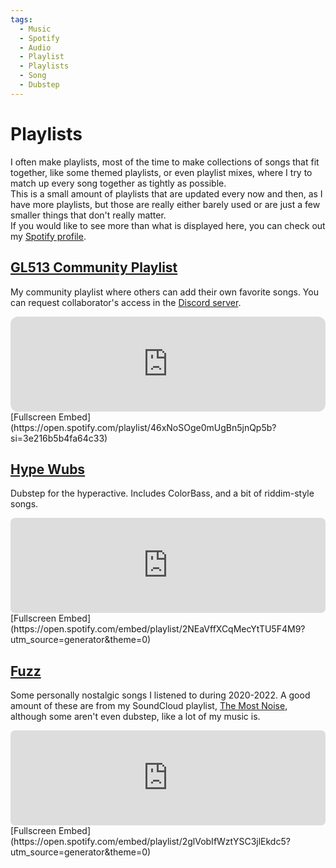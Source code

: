 ```yaml
---
tags:
  - Music
  - Spotify
  - Audio
  - Playlist
  - Playlists
  - Song
  - Dubstep
---
```

# Playlists

I often make playlists, most of the time to make collections of songs that fit together, like some themed playlists, or even playlist mixes, where I try to match up every song together as tightly as possible.<br>
This is a small amount of playlists that are updated every now and then, as I have more playlists, but those are really either barely used or are just a few smaller things that don't really matter. <br>
If you would like to see more than what is displayed here, you can check out my [Spotify profile](https://open.spotify.com/user/nri269uwkgy22rauszevi59w2).

## [GL513 Community Playlist](https://open.spotify.com/playlist/46xNoSOge0mUgBn5jnQp5b?si=3e216b5b4fa64c33)
My community playlist where others can add their own favorite songs. You can request collaborator's access in the [Discord server](https://discord.gg/PjPYjHH2Qn).

<iframe style="border-radius:12px" src="https://open.spotify.com/embed/playlist/46xNoSOge0mUgBn5jnQp5b?utm_source=generator&theme=0" width="100%" height="152" frameBorder="0" allowfullscreen="" allow="autoplay; clipboard-write; encrypted-media; fullscreen; picture-in-picture" loading="lazy"></iframe>
[Fullscreen Embed](https://open.spotify.com/playlist/46xNoSOge0mUgBn5jnQp5b?si=3e216b5b4fa64c33)

## [Hype Wubs](https://open.spotify.com/playlist/2NEaVffXCqMecYtTU5F4M9)
Dubstep for the hyperactive. Includes ColorBass, and a bit of riddim-style songs.

<iframe style="border-radius:7px" src="https://open.spotify.com/embed/playlist/2NEaVffXCqMecYtTU5F4M9?utm_source=generator&theme=0" width="100%" height="152" frameBorder="0" allowfullscreen="" allow="autoplay; clipboard-write; encrypted-media; fullscreen; picture-in-picture" loading="lazy"></iframe>
[Fullscreen Embed](https://open.spotify.com/embed/playlist/2NEaVffXCqMecYtTU5F4M9?utm_source=generator&theme=0)

## [Fuzz](https://open.spotify.com/playlist/2glVobIfWztYSC3jlEkdc5?si=84872cde75b84819)
Some personally nostalgic songs I listened to during 2020-2022. A good amount of these are from my SoundCloud playlist, [The Most Noise](https://soundcloud.com/user-386475998/sets/the-most-noise), although some aren't even dubstep, like a lot of my music is.

<iframe style="border-radius:7px" src="https://open.spotify.com/embed/playlist/2glVobIfWztYSC3jlEkdc5?utm_source=generator&theme=0" width="100%" height="152" frameBorder="0" allowfullscreen="" allow="autoplay; clipboard-write; encrypted-media; fullscreen; picture-in-picture" loading="lazy"></iframe>
[Fullscreen Embed](https://open.spotify.com/embed/playlist/2glVobIfWztYSC3jlEkdc5?utm_source=generator&theme=0)
